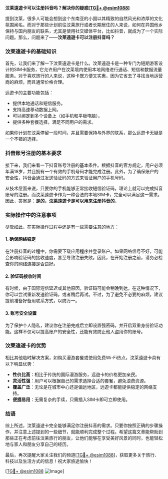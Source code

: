 **汶莱遠遊卡可以注册抖音吗？解决你的疑惑[[TG💪+ @esim1088](https://t.me/s/esim1088)]**

提到汶莱，很多人可能会想到这个东南亚的小国以其精致的自然风光和浓厚的文化氛围闻名。而对于那些计划前往汶莱旅行或者长期居住的人来说，如何在异国他乡保持与国内朋友的联系，尤其是使用社交媒体平台，比如抖音，就成为了一个实际问题。那么，问题来了——**汶莱遠遊卡可以注册抖音吗？**

### 汶莱遠遊卡的基础知识

首先，让我们来了解一下汶莱遠遊卡是什么。汶莱遠遊卡是一种专门为短期游客设计的SIM卡服务，它允许用户在汶莱境内使用本地网络进行通话、短信和数据流量服务。对于喜欢旅行的人来说，这种卡既方便又实惠，因为它省去了寻找当地运营商的麻烦，而且通常价格合理。

远遊卡的主要功能包括：
- 提供本地通话和短信服务。
- 支持高速移动数据上网。
- 可以绑定到多个设备上（如手机和平板电脑）。
- 提供多种套餐选择，满足不同用户的需求。

如果你计划在汶莱停留一段时间，并且需要保持与外界的联系，那么远遊卡无疑是一个不错的选择。

### 抖音账号注册的基本要求

接下来，我们来看一下抖音账号注册的基本条件。根据抖音的官方规定，用户必须年满18岁，并且拥有一个有效的手机号码才能完成注册。此外，为了确保账户的安全性，抖音会通过发送验证码的方式来验证用户的手机号码。

从技术层面来说，只要你的手机能够正常接收短信验证码，理论上就可以完成抖音账号的注册。而汶莱遠遊卡作为一种合法的本地SIM卡，完全可以满足这一需求。因此，答案是：**是的，汶莱遠遊卡是可以用来注册抖音的**。

### 实际操作中的注意事项

尽管如此，在实际操作过程中还是有一些需要注意的地方：

#### 1. 确保网络稳定
在注册抖音的过程中，你需要下载应用程序并登录账户。如果网络信号不好，可能会影响验证码的接收速度，甚至导致注册失败。因此，在开始注册之前，请务必检查你的网络连接是否良好。

#### 2. 验证码接收时间
有时候，由于国际短信延迟或其他原因，验证码可能会稍晚到达。在这种情况下，你可以尝试重新发送验证码，或者稍后再试。不过，为了避免不必要的麻烦，建议提前准备好备用联系方式，以防万一。

#### 3. 账号安全设置
为了保护个人隐私，建议你在注册完成后立即设置强密码，并开启双重身份验证功能。这样不仅可以提高账户的安全性，还能有效防止他人盗用你的账号。

### 汶莱遠遊卡的优势

相比其他临时解决方案，如购买漫游套餐或使用免费Wi-Fi热点，汶莱遠遊卡具有以下明显优势：

- **性价比高**：相比于传统的国际漫游服务，远遊卡的价格更加亲民。
- **灵活性强**：用户可以根据自己的需求选择合适的套餐，避免浪费资源。
- **覆盖广泛**：无论是在城市中心还是偏远地区，远遊卡都能提供稳定的网络支持。
- **便捷易用**：无需复杂的手续，只需插入SIM卡即可立即使用。

### 结语

综上所述，汶莱遠遊卡完全能够满足你注册抖音的需求。只要你按照正确的步骤操作，并注意上述提到的一些细节，就能顺利完成整个过程。希望这篇文章能帮助到那些正在考虑前往汶莱旅行的朋友，让他们能够在享受美好风景的同时，也能轻松地与家人和朋友分享自己的经历。

最后，再次提醒大家关注我们的频道[[TG💪+ @esim1088](https://t.me/s/esim1088)]，获取更多关于旅行、科技以及生活方式的信息！祝大家旅途愉快！

[[TG💪+ @esim1088](https://t.me/s/esim1088) ![Image](https://i.postimg.cc/4NQfJmqS/Snipaste-2025-05-13-00-14-12.png)]